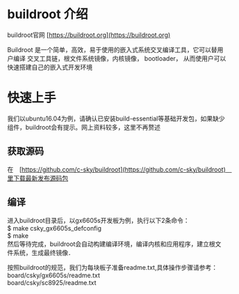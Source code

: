 # buildroot 介绍

buildroot官网 [https://buildroot.org](https://buildroot.org)

Buildroot 是一个简单，高效，易于使用的嵌入式系统交叉编译工具，它可以替用户编译 交叉工具链，根文件系统镜像，内核镜像， bootloader， 从而使用户可以快速搭建自己的嵌入式开发环境

# 快速上手

我们以ubuntu16.04为例，请确认已安装build-essential等基础开发包，如果缺少组件，buildroot会有提示。网上资料较多，这里不再赘述

## 获取源码
在　[https://github.com/c-sky/buildroot](https://github.com/c-sky/buildroot)　里下载最新发布源码包

## 编译
进入buildroot目录后，以gx6605s开发板为例，执行以下2条命令：<br>
$ make csky_gx6605s_defconfig<br>
$ make<br>
然后等待完成，buildroot会自动构建编译环境，编译内核和应用程序，建立根文件系统，生成最终镜像．<br>

按照buildroot的规范，我们为每块板子准备readme.txt,具体操作步骤请参考：<br>
board/csky/gx6605s/readme.txt<br>
board/csky/sc8925/readme.txt<br>

